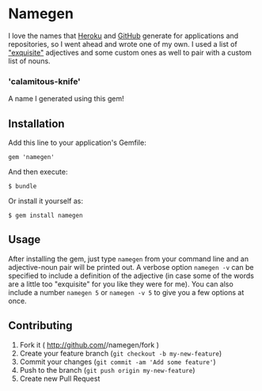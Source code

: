 # Namegen

I love the names that [Heroku](http://heroku.com) and [GitHub](http://github.com)
generate for applications and repositories, so I went ahead and wrote one of my own.
I used a list of ["exquisite"](http://www.dailywritingtips.com/100-exquisite-adjectives)
adjectives and some custom ones as well to pair with a custom list of nouns.

### 'calamitous-knife'
A name I generated using this gem!

## Installation

Add this line to your application's Gemfile:

    gem 'namegen'

And then execute:

    $ bundle

Or install it yourself as:

    $ gem install namegen

## Usage

After installing the gem, just type `namegen` from your command line and an
adjective-noun pair will be printed out. A verbose option `namegen -v` can
be specified to include a definition of the adjective (in case some of the words
are a little too "exquisite" for you like they were for me). You can also
include a number `namegen 5` or `namegen -v 5` to give you a few options at
once.

## Contributing

1. Fork it ( http://github.com/<my-github-username>/namegen/fork )
2. Create your feature branch (`git checkout -b my-new-feature`)
3. Commit your changes (`git commit -am 'Add some feature'`)
4. Push to the branch (`git push origin my-new-feature`)
5. Create new Pull Request
